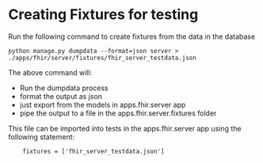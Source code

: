 # Creating Fixtures for testing

Run the following command to create fixtures from the data in the database

    python manage.py dumpdata --format=json server > ./apps/fhir/server/fixtures/fhir_server_testdata.json

The above command will:
 - Run the dumpdata process
 - format the output as json
 - just export from the models in apps.fhir.server app
 - pipe the output to a file in the apps.fhir.server.fixtures folder
 
This file can be imported into tests in the apps.fhir.server app using the following 
statement:

        fixtures = ['fhir_server_testdata.json']

